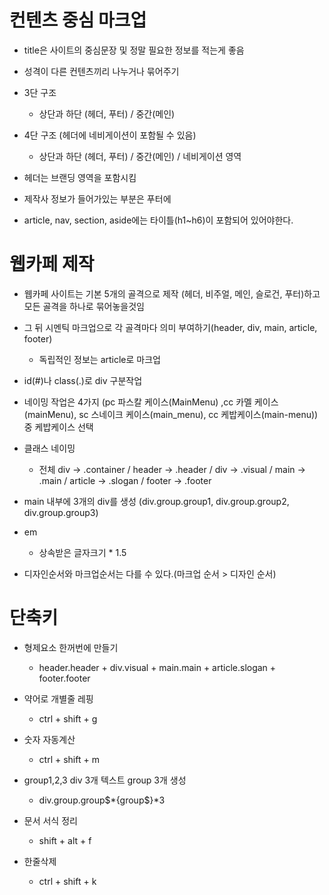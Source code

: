 # 컨텐츠 중심 마크업
* title은 사이트의 중심문장 및 정말 필요한 정보를 적는게 좋음

* 성격이 다른 컨텐츠끼리 나누거나 묶어주기

* 3단 구조
  * 상단과 하단 (헤더, 푸터) / 중간(메인) 

* 4단 구조 (헤더에 네비게이션이 포함될 수 있음) 
  * 상단과 하단 (헤더, 푸터) / 중간(메인) / 네비게이션 영역 

* 헤더는 브랜딩 영역을 포함시킴

* 제작사 정보가 들어가있는 부분은 푸터에

* article, nav, section, aside에는 타이틀(h1~h6)이 포함되어 있어야한다. 

# 웹카페 제작
* 웹카페 사이트는 기본 5개의 골격으로 제작 (헤더, 비주얼, 메인, 슬로건, 푸터)하고 모든 골격을 하나로 묶어놓을것임 

* 그 뒤 시멘틱 마크업으로 각 골격마다 의미 부여하기(header, div, main, article, footer)
  * 독립적인 정보는 article로 마크업

* id(#)나 class(.)로 div 구분작업 

* 네이밍 작업은 4가지 (pc 파스칼 케이스(MainMenu) ,cc 카멜 케이스(mainMenu), sc 스네이크 케이스(main_menu), cc 케밥케이스(main-menu))중 케밥케이스 선택

* 클래스 네이밍
  * 전체 div -> .container / header -> .header / div -> .visual / main -> .main / article -> .slogan / footer -> .footer

* main 내부에 3개의 div를 생성 (div.group.group1, div.group.group2, div.group.group3)

* em 
  * 상속받은 글자크기 * 1.5

* 디자인순서와 마크업순서는 다를 수 있다.(마크업 순서 > 디자인 순서)

# 단축키
* 형제요소 한꺼번에 만들기
  * header.header + div.visual + main.main + article.slogan + footer.footer

* 약어로 개별줄 레핑
  * ctrl + shift + g 
  
* 숫자 자동계산
  * ctrl + shift + m 

* group1,2,3 div 3개 텍스트 group 3개 생성
  * div.group.group$*{group$}*3
 
* 문서 서식 정리
  * shift + alt + f 

* 한줄삭제 
  * ctrl + shift + k 
  

